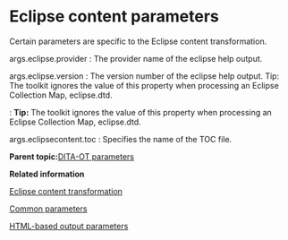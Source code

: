 # Eclipse content parameters

Certain parameters are specific to the Eclipse content transformation.

args.eclipse.provider
:   The provider name of the eclipse help output.

args.eclipse.version
:   The version number of the eclipse help output. Tip: The toolkit ignores the value of this property when processing an Eclipse Collection Map, eclipse.dtd.

:   **Tip:** The toolkit ignores the value of this property when processing an Eclipse Collection Map, eclipse.dtd.

args.eclipsecontent.toc
:   Specifies the name of the TOC file.

**Parent topic:**[DITA-OT parameters](../parameters/parameters_intro.md)

**Related information**  


[Eclipse content transformation](../user-guide/dita2eclipsecontent.md)

[Common parameters](../parameters/parameters-base.md)

[HTML-based output parameters](../parameters/parameters-base-html.md)

